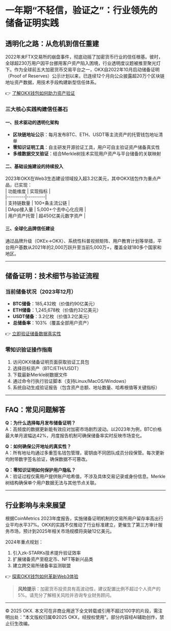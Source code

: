 # 一年期“不轻信，验证之”：行业领先的储备证明实践  

## 透明化之路：从危机到信任重建  

2022年末FTX交易所的崩盘事件，彻底动摇了加密货币行业的信任根基。彼时，全球超230万用户因平台挪用客户资产陷入困境，行业透明度议题被推至聚光灯下。作为全球前五大加密货币交易平台之一，OKX自2022年10月启动储备证明（Proof of Reserves）公示计划以来，已连续12个月向公众披露超20万个区块链地址资产数据，用技术手段构建新型信任体系。  

👉 [了解OKX钱包如何助力资产验证](https://bit.ly/okx_welcome)  

### 三大核心实践构建信任基石  

#### 一、技术驱动的透明化架构  
- **区块链地址公示**：每月发布BTC、ETH、USDT等主流资产的托管钱包地址清单  
- **零知识证明工具**：自主研发开源验证工具，用户可自主验证资产储备真实性  
- **多维数据交叉验证**：结合Merkle树技术实现用户资产与平台储备的关联映射  

#### 二、基础设施建设的持续投入  
2023年OKX在Web3生态建设领域投入超3.2亿美元，其中OKX钱包作为重点产品，已实现：  
| 功能维度 | 实现指标 |  
|---------|---------|  
| 支持链数量 | 100+条主流公链 |  
| DApp接入量 | 5,000+个去中心化应用 |  
| 用户资产托管 | 超450亿美元数字资产 |  

#### 三、全球化品牌信任建设  
通过品牌升级（OKEx→OKX）、系统性科普视频矩阵、用户教育计划等举措，平台用户基数从2021年的2,000万跃升至当前5,000万+，覆盖全球180多个国家和地区。  

---

## 储备证明：技术细节与验证流程  

### 当前储备状况（2023年12月）  
- **BTC储备**：185,432枚（价值约90亿美元）  
- **ETH储备**：1,245,678枚（价值约32亿美元）  
- **USDT储备**：3.2亿枚（价值3.2亿美元）  
- **总储备率**：103%（覆盖全部用户资产）  

👉 [立即验证储备数据真实性](https://bit.ly/okx_welcome)  

### 零知识验证操作指南  
1. 访问OKX储备证明页面获取验证工具包  
2. 选择目标资产（BTC/ETH/USDT）  
3. 下载最新Merkle树数据文件  
4. 通过命令行执行验证脚本（支持Linux/MacOS/Windows）  
5. 系统自动生成验证报告（包含资产总额、地址数量、哈希根值等关键指标）  

---

## FAQ：常见问题解答  

**Q：为什么选择每月发布储备证明？**  
A：高频度的数据更新能有效应对加密市场剧烈波动。以2023年为例，BTC价格最大单月波幅达42%，月度报告机制可确保储备率实时反映市场变化。  

**Q：如何确保公开地址的真实性？**  
A：所有地址均通过多重签名钱包管理，密钥由不同团队成员分段保管。每次更新均附带数字签名验证，确保数据不可篡改。  

**Q：零知识证明如何保护用户隐私？**  
A：验证过程仅需用户提供账户哈希值，不涉及具体交易记录或身份信息。Merkle树结构确保单个用户数据无法与其他节点关联。  

---

## 行业影响与未来展望  

根据CoinMetrics 2023年度报告，实施储备证明机制的交易所用户留存率高出行业平均水平37%。OKX的实践不仅推动了行业标准建立，更催生了第三方审计服务市场，预计到2025年相关市场规模将突破12亿美元。  

2024年重点规划：  
1. 引入zk-STARKs技术提升验证效率  
2. 扩展储备资产至稳定币、NFT等新兴品类  
3. 建立跨交易所储备率监测联盟  

👉 [探索OKX钱包如何革新Web3体验](https://bit.ly/okx_welcome)  

> **风险提示**：加密货币投资具有高波动性，建议配置比例不超过个人资产的5%。请充分了解相关风险并咨询专业财务顾问。  

---

© 2025 OKX. 本文可在非商业用途下全文转载或引用不超过100字的片段，需注明出处："本文版权归属©2025 OKX，经授权使用"。部分内容经AI辅助创作，禁止衍生改编。